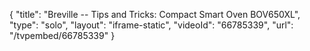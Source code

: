{
    "title": "Breville -- Tips and Tricks: Compact Smart Oven BOV650XL",
    "type": "solo",
    "layout": "iframe-static",
    "videoId": "66785339",
    "url": "\/tvpembed\/66785339"
}